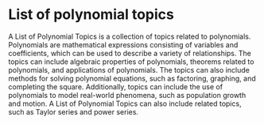 # List of polynomial topics

A List of Polynomial Topics is a collection of topics related to polynomials. Polynomials are mathematical expressions consisting of variables and coefficients, which can be used to describe a variety of relationships. The topics can include algebraic properties of polynomials, theorems related to polynomials, and applications of polynomials. The topics can also include methods for solving polynomial equations, such as factoring, graphing, and completing the square. Additionally, topics can include the use of polynomials to model real-world phenomena, such as population growth and motion. A List of Polynomial Topics can also include related topics, such as Taylor series and power series.
